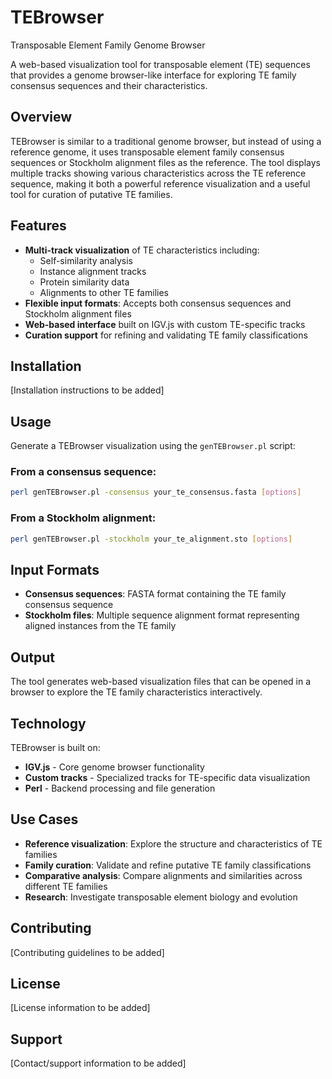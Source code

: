 # TEBrowser

Transposable Element Family Genome Browser

A web-based visualization tool for transposable element (TE) sequences that provides a genome browser-like interface for exploring TE family consensus sequences and their characteristics.

## Overview

TEBrowser is similar to a traditional genome browser, but instead of using a reference genome, it uses transposable element family consensus sequences or Stockholm alignment files as the reference. The tool displays multiple tracks showing various characteristics across the TE reference sequence, making it both a powerful reference visualization and a useful tool for curation of putative TE families.

## Features

- **Multi-track visualization** of TE characteristics including:
  - Self-similarity analysis
  - Instance alignment tracks
  - Protein similarity data
  - Alignments to other TE families
- **Flexible input formats**: Accepts both consensus sequences and Stockholm alignment files
- **Web-based interface** built on IGV.js with custom TE-specific tracks
- **Curation support** for refining and validating TE family classifications

## Installation

[Installation instructions to be added]

## Usage

Generate a TEBrowser visualization using the `genTEBrowser.pl` script:

### From a consensus sequence:
```bash
perl genTEBrowser.pl -consensus your_te_consensus.fasta [options]
```

### From a Stockholm alignment:
```bash
perl genTEBrowser.pl -stockholm your_te_alignment.sto [options]
```

## Input Formats

- **Consensus sequences**: FASTA format containing the TE family consensus sequence
- **Stockholm files**: Multiple sequence alignment format representing aligned instances from the TE family

## Output

The tool generates web-based visualization files that can be opened in a browser to explore the TE family characteristics interactively.

## Technology

TEBrowser is built on:
- **IGV.js** - Core genome browser functionality
- **Custom tracks** - Specialized tracks for TE-specific data visualization
- **Perl** - Backend processing and file generation

## Use Cases

- **Reference visualization**: Explore the structure and characteristics of TE families
- **Family curation**: Validate and refine putative TE family classifications
- **Comparative analysis**: Compare alignments and similarities across different TE families
- **Research**: Investigate transposable element biology and evolution

## Contributing

[Contributing guidelines to be added]

## License

[License information to be added]

## Support

[Contact/support information to be added]

